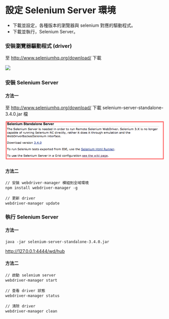 # 設定 Selenium Server 環境

* 下載並設定，各種版本的瀏覽器與 selenium 對應的驅動程式。
* 下載並執行，Selenium Server。

### 安裝瀏覽器驅動程式 (driver)

至 http://www.seleniumhq.org/download/ 下載

![](assets/browser-drivers.png.png)

### 安裝 Selenium Server

#### 方法一

至 <http://www.seleniumhq.org/download/> 下載 selenium-server-standalone-3.4.0.jar 檔

![](assets/selenium-standalone-server-download.png)

#### 方法二

```
// 安裝 webdriver-manager 模組到全域環境
npm install webdriver-manager -g

// 更新 driver
webdriver-manager update
```

### 執行 Selenium Server

#### 方法一

```
java -jar selenium-server-standalone-3.4.0.jar
```

<http://127.0.0.1:4444/wd/hub>

#### 方法二

```
// 啟動 selenium server
webdriver-manager start

// 查看 driver 狀態
webdriver-manager status

// 清除 driver
webdriver-manager clean
```